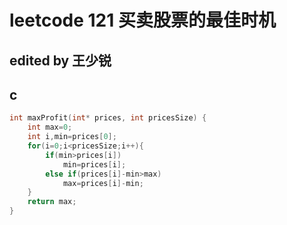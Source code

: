 # leetcode 121 买卖股票的最佳时机
## edited by 王少锐
## c



```c
int maxProfit(int* prices, int pricesSize) {
    int max=0;
    int i,min=prices[0];
    for(i=0;i<pricesSize;i++){
        if(min>prices[i])
            min=prices[i];
        else if(prices[i]-min>max)
            max=prices[i]-min;
    }
    return max;
}

```

